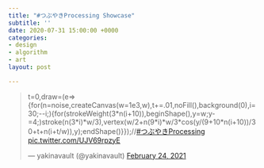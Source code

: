 ```yaml
---
title: "#つぶやきProcessing Showcase"
subtitle: ''
date: 2020-07-31 15:00:00 +0000
categories:
- design
- algorithm
- art
layout: post

---
```

<blockquote class="twitter-tweet"><p lang="en" dir="ltr">t=0,draw=(e=&gt;{for(n=noise,createCanvas(w=1e3,w),t+=.01,noFill(),background(0),i=30;--i;){for(strokeWeight(3*n(i+10)),beginShape(),y=w;y-=4;)stroke(n(3*i)*w/3),vertex(w/2+n(9*i)*w/3*cos(y/(9+10*n(i+10))/30+t+n(i+t/w)),y);endShape()}});//<a href="https://twitter.com/hashtag/%E3%81%A4%E3%81%B6%E3%82%84%E3%81%8DProcessing?src=hash&amp;ref_src=twsrc%5Etfw">#つぶやきProcessing</a> <a href="https://t.co/UJV69rpzyE">pic.twitter.com/UJV69rpzyE</a></p>&mdash; yakinavault (@yakinavault) <a href="https://twitter.com/yakinavault/status/1364546514257924103?ref_src=twsrc%5Etfw">February 24, 2021</a></blockquote> <script async src="https://platform.twitter.com/widgets.js" charset="utf-8"></script>